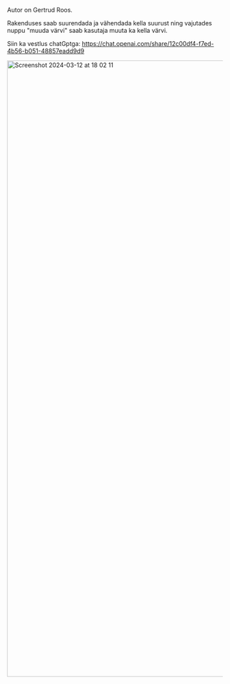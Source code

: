 Autor on Gertrud Roos.

Rakenduses saab suurendada ja vähendada kella suurust ning vajutades nuppu "muuda värvi" saab kasutaja muuta ka kella värvi.

Siin ka vestlus chatGptga: https://chat.openai.com/share/12c00df4-f7ed-4b56-b051-48857eadd9d9

<img width="1440" alt="Screenshot 2024-03-12 at 18 02 11" src="https://github.com/ruudiac/kodutoo-1/assets/133976166/5c12a9fd-70fb-4e22-a435-48c414e2bbe2">

